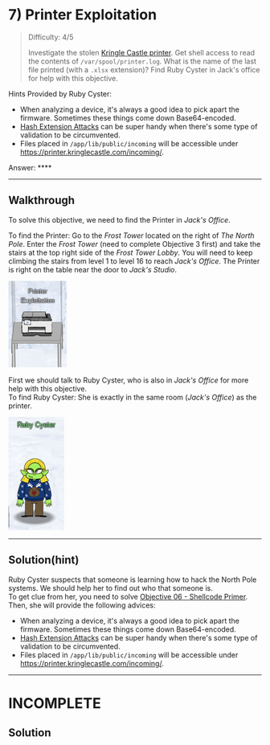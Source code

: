 # 7) Printer Exploitation

> Difficulty: 4/5
> 
> Investigate the stolen [Kringle Castle printer](https://printer.kringlecastle.com/). Get shell access to read the contents of `/var/spool/printer.log`. What is the name of the last file printed (with a `.xlsx` extension)? Find Ruby Cyster in Jack's office for help with this objective.

Hints Provided by Ruby Cyster:  
- When analyzing a device, it's always a good idea to pick apart the firmware. Sometimes these things come down Base64-encoded.
- [Hash Extension Attacks](https://blog.skullsecurity.org/2012/everything-you-need-to-know-about-hash-length-extension-attacks) can be super handy when there's some type of validation to be circumvented.
- Files placed in `/app/lib/public/incoming` will be accessible under https://printer.kringlecastle.com/incoming/.

Answer: ****

---
## Walkthrough

To solve this objective, we need to find the Printer in _Jack's Office_.

To find the Printer: Go to the _Frost Tower_ located on the right of _The North Pole_. Enter the _Frost Tower_ (need to complete Objective 3 first) and take the stairs at the top right side of the _Frost Tower Lobby_. You will need to keep climbing the stairs from level 1 to level 16 to reach _Jack's Office_. The Printer is right on the table near the door to _Jack's Studio_.

![](./res/printer_exploitation.png)

First we should talk to Ruby Cyster, who is also in _Jack's Office_ for more help with this objective.  
To find Ruby Cyster: She is exactly in the same room (_Jack's Office_) as the printer.

![](./res/ruby_cyster.png)

---
## Solution(hint)

Ruby Cyster suspects that someone is learning how to hack the North Pole systems. We should help her to find out who that someone is.  
To get clue from her, you need to solve [Objective 06 - Shellcode Primer](../Obj06-Shellcode_Primer/README.md).  
Then, she will provide the following advices:  
- When analyzing a device, it's always a good idea to pick apart the firmware. Sometimes these things come down Base64-encoded.
- [Hash Extension Attacks](https://blog.skullsecurity.org/2012/everything-you-need-to-know-about-hash-length-extension-attacks) can be super handy when there's some type of validation to be circumvented.
- Files placed in `/app/lib/public/incoming` will be accessible under https://printer.kringlecastle.com/incoming/.

---
# INCOMPLETE
## Solution
